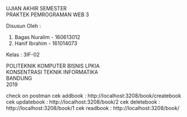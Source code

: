 UJIAN AKHIR SEMESTER <br>
PRAKTEK PEMROGRAMAN WEB 3



Disusun Oleh :
1. Bagas Nuralim - 160613012
2. Hanif Ibrahim - 161014073


Kelas : 3IF-02


POLITEKNIK KOMPUTER BISNIS LPKIA<br>
KONSENTRASI TEKNIK INFORMATIKA<br>
BANDUNG<br>
2019

check on postman 
cek addbook : http://localhost:3208/book/createbook
cek updatebook : http://localhost:3208/book/2
cek deletebook : http://localhost:3208/book/1
cek readbook : http://localhost:3208/book/
